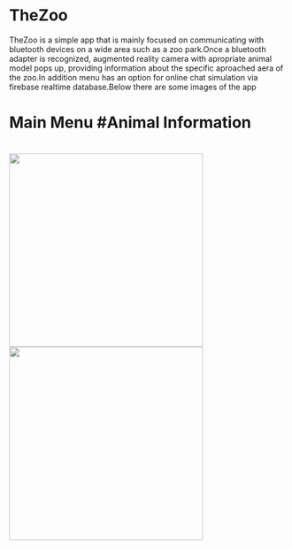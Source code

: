 # TheZoo
TheZoo is a simple app that is mainly focused on communicating with bluetooth devices on a wide area such as a zoo park.Once a bluetooth adapter is recognized, augmented reality camera with apropriate animal model pops up, providing information about the specific aproached aera of the zoo.In addition menu has an option  for online chat simulation via firebase realtime database.Below there are some images of the app
# Main Menu #Animal Information
# <img src="https://github.com/chronis98/TheZoo/blob/master/97313231_2661693807452515_4769953639139639296_n.jpg" width="350"><img src="https://github.com/chronis98/TheZoo/blob/master/96451978_237875060983151_8783114627471900672_n.jpg" width="350">

